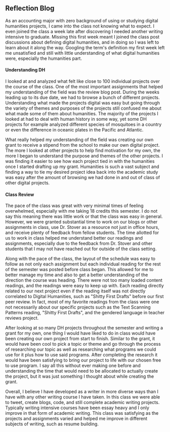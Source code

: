 ## Reflection Blog

As an accounting major with zero background of using or studying digital humanities projects, I came into the class not knowing what to expect. I even joined the class a week late after discovering I needed another writing intensive to graduate. Missing this first week meant I joined the class post discussions about defining digital humanities, and in doing so I was left to learn about it along the way. Googling the term's definition my first week left me unsatisfied and still with little understanding of what digital humanities were, especially the humanities part.

#### Understanding DH

I looked at and analyzed what felt like close to 100 individual projects over the course of the class. One of the most important assignments that helped my understanding of the field was the review blog post. During the weeks leading up to its due date, we had to browse a bunch of different projects. Understanding what made the projects digital was easy but going through the variety of themes and purposes of the projects still confused me about what made some of them about humanities. The majority of the projects I looked at had to deal with human history in some way, yet some DH projects for example analyzed different species of mosquitoes in a country or even the difference in oceanic plates in the Pacific and Atlantic.

What really helped my understanding of the field was creating our own grant to receive a stipend from the school to make our own digital project. The more I looked at other projects to help find motivation for my own, the more I began to understand the purpose and themes of the other projects. I was finding it easier to see how each project tied in with the humanities once I started drafting up my grant. Humanities is such a vast subject and finding a way to tie my desired project idea back into the academic study was easy after the amount of browsing we had done in and out of class of other digital projects. 

#### Class Review

The pace of the class was great with very minimal times of feeling overwhelmed, especially with me taking 18 credits this semester. I do not say this meaning there was little work or that the class was easy in general. However, we were granted substantial time to work on our blogs or other assignments in class, use Dr. Stover as a resource not just in office hours, and receive plenty of feedback from fellow students. The time allotted for us to work in class helped me understand better our readings and assignments, especially due to the feedback from Dr. Stover and other students that I may not have reached out for outside of the class setting.

Along with the pace of the class, the layout of the schedule was easy to follow as not only each assignment but each individual reading for the rest of the semester was posted before class began. This allowed for me to better manage my time and also to get a better understanding of the direction the course was heading. There were not too many loaded content readings, and the readings were easy to keep up with. Each reading directly related to our next project even if the reading itself was not directly correlated to Digital Humanities, such as "Shitty First Drafts" before our first peer review. In fact, most of my favorite readings from the class were one not necessarily about our specific projects such as the Text Scanning Patterns reading, "Shitty First Drafts", and the gendered language in teacher reviews project.

After looking at so many DH projects throughout the semester and writing a grant for my own, one thing I would have liked to do in class would have been creating our own project from start to finish. Similar to the grant, it would have been cool to pick a topic or theme and go through the process of researching our topic as well as researching what programs we could use for it plus how to use said programs. After completing the research it would have been satisfying to bring our project to life with our chosen free to use program. I say all this without ever making one before and understanding the time that would need to be allocated to actually create the project, but it was just something I thought about while creating the grant.

Overall, I believe I have developed as a writer in more diverse ways than I have with any other writing course I have taken. In this class we were able to tweet, create blogs, code, and still complete academic writing projects. Typically writing intensive courses have been essay heavy and I only improve in that form of academic writing. This class was satisfying as the projects and assignments varied and helped me improve in different subjects of writing, such as resume building.
